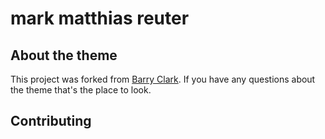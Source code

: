# mark matthias reuter

## About the theme
This project was forked from [Barry Clark](https://github.com/barryclark/jekyll-now). If you have any questions about the theme that's the place to look.




## Contributing

